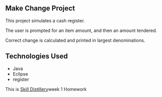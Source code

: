 ## Make Change Project
This project simulates a cash register.

The user is prompted for an item amount, and then an amount tendered.

Correct change is calculated and printed in largest denominations.

## Technologies Used
* Java
* Eclipse
* register


This is [Skill Distillery](https://skilldistillery.com)week 1 Homework
